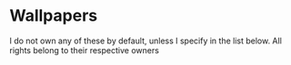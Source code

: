 # Wallpapers

I do not own any of these by default, unless I specify in the list below. All rights belong to their respective owners
